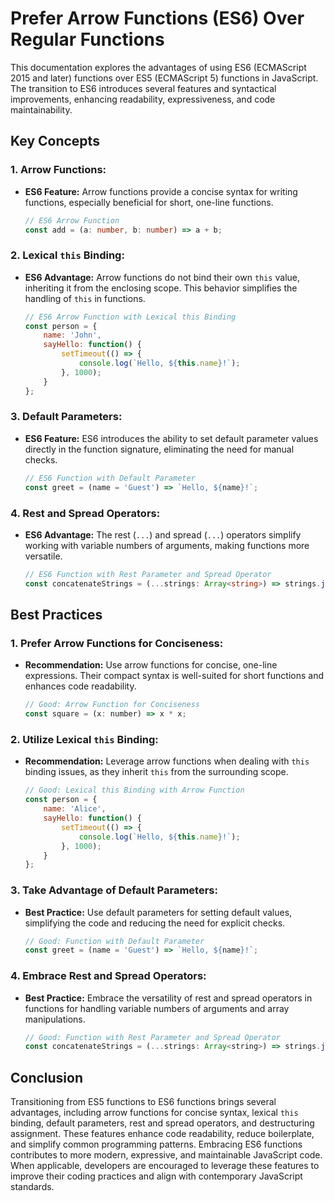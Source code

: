 # Prefer Arrow Functions (ES6) Over Regular Functions

This documentation explores the advantages of using ES6 (ECMAScript 2015 and later) functions over ES5 (ECMAScript 5) functions in JavaScript. The transition to ES6 introduces several features and syntactical improvements, enhancing readability, expressiveness, and code maintainability.

## Key Concepts

### 1. **Arrow Functions:**
   - **ES6 Feature:** Arrow functions provide a concise syntax for writing functions, especially beneficial for short, one-line functions.
     ```ts
     // ES6 Arrow Function
     const add = (a: number, b: number) => a + b;
     ```

### 2. **Lexical `this` Binding:**
   - **ES6 Advantage:** Arrow functions do not bind their own `this` value, inheriting it from the enclosing scope. This behavior simplifies the handling of `this` in functions.
     ```javascript
     // ES6 Arrow Function with Lexical this Binding
     const person = {
         name: 'John',
         sayHello: function() {
             setTimeout(() => {
                 console.log(`Hello, ${this.name}!`);
             }, 1000);
         }
     };
     ```

### 3. **Default Parameters:**
   - **ES6 Feature:** ES6 introduces the ability to set default parameter values directly in the function signature, eliminating the need for manual checks.
     ```ts
     // ES6 Function with Default Parameter
     const greet = (name = 'Guest') => `Hello, ${name}!`;
     ```

### 4. **Rest and Spread Operators:**
   - **ES6 Advantage:** The rest (`...`) and spread (`...`) operators simplify working with variable numbers of arguments, making functions more versatile.
     ```ts
     // ES6 Function with Rest Parameter and Spread Operator
     const concatenateStrings = (...strings: Array<string>) => strings.join(' ');
     ```
## Best Practices

### 1. **Prefer Arrow Functions for Conciseness:**
   - **Recommendation:** Use arrow functions for concise, one-line expressions. Their compact syntax is well-suited for short functions and enhances code readability.
     ```javascript
     // Good: Arrow Function for Conciseness
     const square = (x: number) => x * x;
     ```

### 2. **Utilize Lexical `this` Binding:**
   - **Recommendation:** Leverage arrow functions when dealing with `this` binding issues, as they inherit `this` from the surrounding scope.
     ```javascript
     // Good: Lexical this Binding with Arrow Function
     const person = {
         name: 'Alice',
         sayHello: function() {
             setTimeout(() => {
                 console.log(`Hello, ${this.name}!`);
             }, 1000);
         }
     };
     ```

### 3. **Take Advantage of Default Parameters:**
   - **Best Practice:** Use default parameters for setting default values, simplifying the code and reducing the need for explicit checks.
     ```javascript
     // Good: Function with Default Parameter
     const greet = (name = 'Guest') => `Hello, ${name}!`;
     ```

### 4. **Embrace Rest and Spread Operators:**
   - **Best Practice:** Embrace the versatility of rest and spread operators in functions for handling variable numbers of arguments and array manipulations.
     ```javascript
     // Good: Function with Rest Parameter and Spread Operator
     const concatenateStrings = (...strings: Array<string>) => strings.join(' ');
     ```
## Conclusion

Transitioning from ES5 functions to ES6 functions brings several advantages, including arrow functions for concise syntax, lexical `this` binding, default parameters, rest and spread operators, and destructuring assignment. These features enhance code readability, reduce boilerplate, and simplify common programming patterns. Embracing ES6 functions contributes to more modern, expressive, and maintainable JavaScript code. When applicable, developers are encouraged to leverage these features to improve their coding practices and align with contemporary JavaScript standards.
